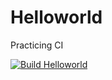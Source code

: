 # Helloworld
Practicing CI




[![Build Helloworld](https://github.com/yashvi95/Helloworld/actions/workflows/actions.yml/badge.svg)](https://github.com/yashvi95/Helloworld/actions/workflows/actions.yml)
